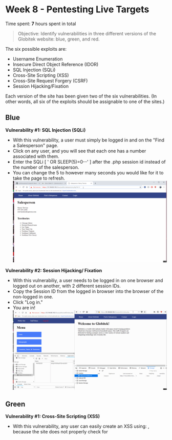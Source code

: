 # Week 8 - Pentesting Live Targets

Time spent: **7** hours spent in total

> Objective: Identify vulnerabilities in three different versions of the Globitek website: blue, green, and red.

The six possible exploits are:
* Username Enumeration
* Insecure Direct Object Reference (IDOR)
* SQL Injection (SQLi)
* Cross-Site Scripting (XSS)
* Cross-Site Request Forgery (CSRF)
* Session Hijacking/Fixation

Each version of the site has been given two of the six vulnerabilities. (In other words, all six of the exploits should be assignable to one of the sites.)

## Blue

**Vulnerability #1: SQL Injection (SQLi)**
- With this vulnerability, a user must simply be logged in and on the "Find a Salesperson" page.
- Click on any user, and you will see that each one has a number associated with them.
- Enter the SQLi [ ' OR SLEEP(5)=0--' ] after the .php session id instead of the number of the salesperson. 
- You can change the 5 to however many seconds you would like for it to take the page to refresh.
![](https://github.com/caitthecaptain/Codepath-Week-8/blob/master/sqlinjection.gif)


**Vulnerability #2: Session Hijacking/ Fixation**
- With this vulnerabiliy, a user needs to be logged in on one browser and logged out on another, with 2 different session IDs.
- Copy the Session ID from the logged in browser into the browser of the non-logged in one.
- Click "Log in."
- You are in!
![](https://github.com/caitthecaptain/Codepath-Week-8/blob/master/sessionhijack.gif)



## Green

**Vulnerability #1: Cross-Site Scripting (XSS)**
- With this vulnerability, any user can easily create an XSS using: <script>alert("write whatever you want")</script> , because the site does not properly check for <script> tags.
- Log in on one browser, go to the "contact us" page, enter a name/email/XSS. Submit.
- Go to the other browser, click "log in," then click on "Feedback." The XSS will execute.
![](https://github.com/caitthecaptain/Codepath-Week-8/blob/master/xss.gif)

**Vulnerability #2: Username Enumeration**
- With this vulnerability, anyone can easily see whether or not a username exists.
- If the username does not exist, a message will appear that says, "Log in was Unsuccessful."
- However, if the username **DOES** exist, a message will appear that says, "**Log in was Unsuccessful."** in bolded letters.
![](https://github.com/caitthecaptain/Codepath-Week-8/blob/master/userenumeration.gif)



## Red

**Vulnerability #1: Cross-Site Request Forgery (CSRF)**- 
- 
![]()



**Vulnerability #2: Insecure Direct Object Reference (IDOR)**
- With this vulnerability, there are two salesperson accounts that are not visible to the public. 
- By logging in, we see that they have the ID numbers of 10 and 11.
- Go to the website (you do not have to log in) and click on "Find a Salesperson."
- Click on any of them, and replace the id # with 10 or 11 to see ones that you should not!
![](https://github.com/caitthecaptain/Codepath-Week-8/blob/master/idor.gif)




## Notes

Describe any challenges encountered while doing the work
